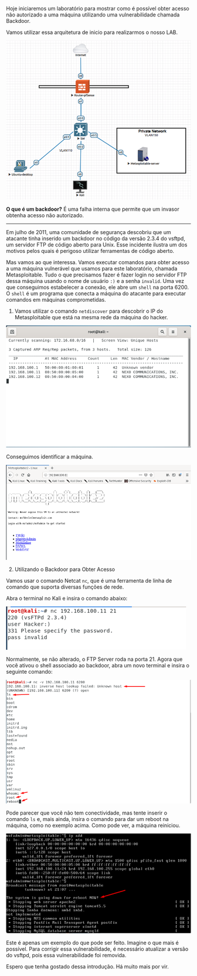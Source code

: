 

Hoje iniciaremos um laboratório para mostrar como é possível obter acesso não autorizado a uma máquina utilizando uma vulnerabilidade chamada Backdoor.

Vamos utilizar essa arquitetura de inicio para realizarmos o nosso LAB.

![image_LAB](images/LAB.png)

**O que é um backdoor?**
É uma falha interna que permite que um invasor obtenha acesso não autorizado.

---

Em julho de 2011, uma comunidade de segurança descobriu que um atacante tinha inserido um backdoor no código da versão 2.3.4 do vsftpd, um servidor FTP de código aberto para Unix. Esse incidente ilustra um dos motivos pelos quais é perigoso utilizar ferramentas de código aberto.

Mas vamos ao que interessa. Vamos executar comandos para obter acesso a uma máquina vulnerável que usamos para este laboratório, chamada Metasploitable. Tudo o que precisamos fazer é fazer login no servidor FTP dessa máquina usando o nome de usuário `:)` e a senha `invalid`. Uma vez que conseguimos estabelecer a conexão, ele abre um `shell` na porta 6200. O `shell` é um programa que conecta a máquina do atacante para executar comandos em máquinas comprometidas.

1. Vamos utilizar o comando `netdiscover` para descobrir o IP do Metasploitable que está na mesma rede da máquina do hacker.

![image_1](images/image_1.png)

Conseguimos identificar a máquina.

![image_2](images/image_2.png)

2. Utilizando o Backdoor para Obter Acesso

Vamos usar o comando Netcat `nc`, que é uma ferramenta de linha de comando que suporta diversas funções de rede.

Abra o terminal no Kali e insira o comando abaixo:

![image_3](images/image_3.png)

Normalmente, se não alterado, o FTP Server roda na porta 21. Agora que você ativou o shell associado ao backdoor, abra um novo terminal e insira o seguinte comando:

![image_4](images/image_4.png)

Pode parecer que você não tem conectividade, mas tente inserir o comando `ls` e, mais ainda, insira o comando para dar um reboot na máquina, como no exemplo acima. Como pode ver, a máquina reiniciou.

![image_5](images/image_5.png)

Este é apenas um exemplo do que pode ser feito. Imagine o que mais é possível. Para corrigir essa vulnerabilidade, é necessário atualizar a versão do vsftpd, pois essa vulnerabilidade foi removida.

Espero que tenha gostado dessa introdução. Há muito mais por vir.